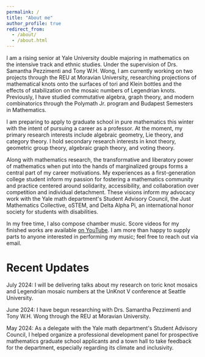 ```yaml
---
permalink: /
title: "About me"
author_profile: true
redirect_from: 
  - /about/
  - /about.html
---
```


I am a rising senior at Yale University double majoring in mathematics on the intensive track and ethnic studies. Under the supervision of Drs. Samantha Pezzimenti and Tony W.H. Wong, I am currently working on two projects through the REU at Moravian University, researching projections of mathematical knots onto the surfaces of tori and Klein bottles and the effects of stabilization on the mosaic numbers of Legendrian knots. Previously, I have studied commutative algebra, graph theory, and modern combinatorics through the Polymath Jr. program and Budapest Semesters in Mathematics.

I am preparing to apply to graduate school in pure mathematics this winter with the intent of pursuing a career as a professor. At the moment, my primary research interests include algebraic geometry, Lie theory, and category theory. I hold secondary research interests in knot theory, geometric group theory, algebraic graph theory, and voting theory.

Along with mathematics research, the transformative and liberatory power of mathematics when put into the hands of marginalized groups forms a central part of my career motivations. My experiences as a first-generation college student inform my passion for fostering a mathematics community and practice centered around solidarity, accessibility, and collaboration over competition and individual detachment. These visions inform my advocacy work with the Yale math department's Student Advisory Council, the Just Mathematics Collective, oSTEM, and Delta Alpha Pi, an international honor society for students with disabilities.

In my free time, I also compose chamber music. Score videos for my finished works are available [on YouTube](https://www.youtube.com/@LucTaMusic). I am more than happy to supply parts to anyone interested in performing my music; feel free to reach out via email.

Recent Updates
======
July 2024: I will be delivering talks about my research on toric knot mosaics and Legendrian mosaic numbers at the UnKnot V conference at Seattle University.

June 2024: I have begun researching with Drs. Samantha Pezzimenti and Tony W.H. Wong through the REU at Moravian University.

May 2024: As a delegate with the Yale math department's Student Advisory Council, I helped organize a professional development panel for prospective mathematics graduate school applicants and a town hall to take feedback for the department, especially regarding its climate and inclusivity.
